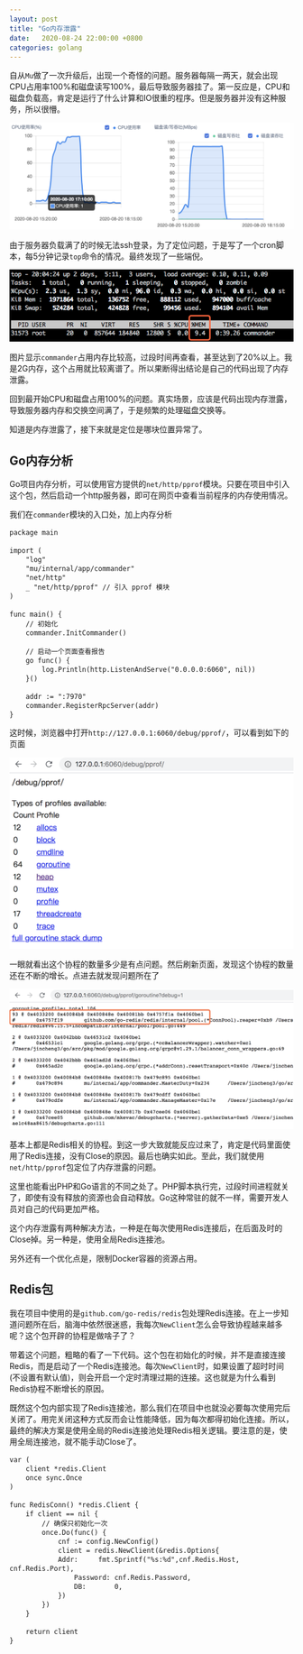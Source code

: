 ```yaml
---
layout: post
title: "Go内存泄露"
date:   2020-08-24 22:00:00 +0800
categories: golang
---
```

自从`Mu`做了一次升级后，出现一个奇怪的问题。服务器每隔一两天，就会出现CPU占用率100%和磁盘读写100%，最后导致服务器挂了。第一反应是，CPU和磁盘负载高，肯定是运行了什么计算和IO很重的程序。但是服务器并没有这种服务，所以很懵。

![img](/assert/imgs/memleak/3.png)

由于服务器负载满了的时候无法ssh登录，为了定位问题，于是写了一个cron脚本，每5分钟记录`top`命令的情况。最终发现了一些端倪。

![img](/assert/imgs/memleak/0.png)

图片显示`commander`占用内存比较高，过段时间再查看，甚至达到了20%以上。我是2G内存，这个占用就比较离谱了。所以果断得出结论是自己的代码出现了内存泄露。

回到最开始CPU和磁盘占用100%的问题。真实场景，应该是代码出现内存泄露，导致服务器内存和交换空间满了，于是频繁的处理磁盘交换等。

知道是内存泄露了，接下来就是定位是哪块位置异常了。

## Go内存分析

Go项目内存分析，可以使用官方提供的`net/http/pprof`模块。只要在项目中引入这个包，然后启动一个http服务器，即可在网页中查看当前程序的内存使用情况。

我们在`commander`模块的入口处，加上内存分析

```golang
package main

import (
    "log"
    "mu/internal/app/commander"
    "net/http"
    _ "net/http/pprof" // 引入 pprof 模块
)

func main() {
    // 初始化
    commander.InitCommander()

    // 启动一个页面查看报告
    go func() {
        log.Println(http.ListenAndServe("0.0.0.0:6060", nil))
    }()

    addr := ":7970"
    commander.RegisterRpcServer(addr)
}
```

这时候，浏览器中打开`http://127.0.0.1:6060/debug/pprof/`，可以看到如下的页面

![img](/assert/imgs/memleak/1.png)

一眼就看出这个协程的数量多少是有点问题。然后刷新页面，发现这个协程的数量还在不断的增长。点进去就发现问题所在了

![img](/assert/imgs/memleak/2.png)

基本上都是Redis相关的协程。到这一步大致就能反应过来了，肯定是代码里面使用了Redis连接，没有Close的原因。最后也确实如此。至此，我们就使用`net/http/pprof`包定位了内存泄露的问题。

这里也能看出PHP和Go语言的不同之处了。PHP脚本执行完，过段时间进程就关了，即使有没有释放的资源也会自动释放。Go这种常驻的就不一样，需要开发人员对自己的代码更加严格。

这个内存泄露有两种解决方法，一种是在每次使用Redis连接后，在后面及时的Close掉。另一种是，使用全局Redis连接池。

另外还有一个优化点是，限制Docker容器的资源占用。

## Redis包

我在项目中使用的是`github.com/go-redis/redis`包处理Redis连接。在上一步知道问题所在后，脑海中依然很迷惑，我每次`NewClient`怎么会导致协程越来越多呢？这个包开辟的协程是做啥子了？

带着这个问题，粗略的看了一下代码。这个包在初始化的时候，并不是直接连接Redis，而是启动了一个Redis连接池。每次`NewClient`时，如果设置了超时时间(不设置有默认值)，则会开启一个定时清理过期的连接。这也就是为什么看到Redis协程不断增长的原因。

既然这个包内部实现了Redis连接池，那么我们在项目中也就没必要每次使用完后关闭了。用完关闭这种方式反而会让性能降低，因为每次都得初始化连接。所以，最终的解决方案是使用全局的Redis连接池处理Redis相关逻辑。要注意的是，使用全局连接池，就不能手动Close了。

```golang
var (
    client *redis.Client
    once sync.Once
)

func RedisConn() *redis.Client {
    if client == nil {
        // 确保只初始化一次
        once.Do(func() {
            cnf := config.NewConfig()
            client = redis.NewClient(&redis.Options{
            Addr:     fmt.Sprintf("%s:%d",cnf.Redis.Host, cnf.Redis.Port),
                Password: cnf.Redis.Password,
                DB:       0,
            })
        })
    }

    return client
}
```